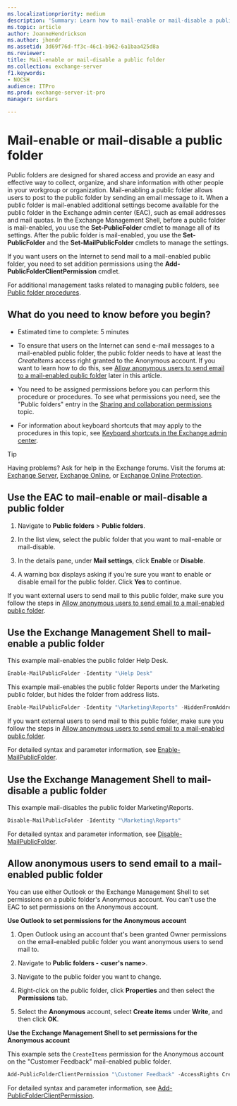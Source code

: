 ```yaml
---
ms.localizationpriority: medium
description: 'Summary: Learn how to mail-enable or mail-disable a public folder with the Exchange admin center (EAC) or with the Exchange Management Shell.'
ms.topic: article
author: JoanneHendrickson
ms.author: jhendr
ms.assetid: 3d69f76d-ff3c-46c1-b962-6a1baa425d8a
ms.reviewer:
title: Mail-enable or mail-disable a public folder
ms.collection: exchange-server
f1.keywords:
- NOCSH
audience: ITPro
ms.prod: exchange-server-it-pro
manager: serdars

---
```


# Mail-enable or mail-disable a public folder

Public folders are designed for shared access and provide an easy and effective way to collect, organize, and share information with other people in your workgroup or organization. Mail-enabling a public folder allows users to post to the public folder by sending an email message to it. When a public folder is mail-enabled additional settings become available for the public folder in the Exchange admin center (EAC), such as email addresses and mail quotas. In the Exchange Management Shell, before a public folder is mail-enabled, you use the **Set-PublicFolder** cmdlet to manage all of its settings. After the public folder is mail-enabled, you use the **Set-PublicFolder** and the **Set-MailPublicFolder** cmdlets to manage the settings.

If you want users on the Internet to send mail to a mail-enabled public folder, you need to set addition permissions using the **Add-PublicFolderClientPermission** cmdlet.

For additional management tasks related to managing public folders, see [Public folder procedures](procedures.md).

## What do you need to know before you begin?

- Estimated time to complete: 5 minutes

- To ensure that users on the Internet can send e-mail messages to a mail-enabled public folder, the public folder needs to have at least the _CreateItems_ access right granted to the Anonymous account. If you want to learn how to do this, see [Allow anonymous users to send email to a mail-enabled public folder](#allow-anonymous-users-to-send-email-to-a-mail-enabled-public-folder) later in this article.

- You need to be assigned permissions before you can perform this procedure or procedures. To see what permissions you need, see the "Public folders" entry in the [Sharing and collaboration permissions](../../permissions/feature-permissions/sharing-and-collaboration-permissions.md) topic.

- For information about keyboard shortcuts that may apply to the procedures in this topic, see [Keyboard shortcuts in the Exchange admin center](../../about-documentation/exchange-admin-center-keyboard-shortcuts.md).

> [!TIP]
> Having problems? Ask for help in the Exchange forums. Visit the forums at: [Exchange Server](https://social.technet.microsoft.com/forums/office/home?category=exchangeserver), [Exchange Online](https://social.technet.microsoft.com/forums/msonline/home?forum=onlineservicesexchange), or [Exchange Online Protection](https://social.technet.microsoft.com/forums/forefront/home?forum=FOPE).

## Use the EAC to mail-enable or mail-disable a public folder

1. Navigate to **Public folders** \> **Public folders**.

2. In the list view, select the public folder that you want to mail-enable or mail-disable.

3. In the details pane, under **Mail settings**, click **Enable** or **Disable**.

4. A warning box displays asking if you're sure you want to enable or disable email for the public folder. Click **Yes** to continue.

If you want external users to send mail to this public folder, make sure you follow the steps in [Allow anonymous users to send email to a mail-enabled public folder](#allow-anonymous-users-to-send-email-to-a-mail-enabled-public-folder).

## Use the Exchange Management Shell to mail-enable a public folder

This example mail-enables the public folder Help Desk.

```PowerShell
Enable-MailPublicFolder -Identity "\Help Desk"
```

This example mail-enables the public folder Reports under the Marketing public folder, but hides the folder from address lists.

```PowerShell
Enable-MailPublicFolder -Identity "\Marketing\Reports" -HiddenFromAddressListsEnabled $True
```

If you want external users to send mail to this public folder, make sure you follow the steps in [Allow anonymous users to send email to a mail-enabled public folder](#allow-anonymous-users-to-send-email-to-a-mail-enabled-public-folder).

For detailed syntax and parameter information, see [Enable-MailPublicFolder](/powershell/module/exchange/enable-mailpublicfolder).

## Use the Exchange Management Shell to mail-disable a public folder

This example mail-disables the public folder Marketing\Reports.

```PowerShell
Disable-MailPublicFolder -Identity "\Marketing\Reports"
```

For detailed syntax and parameter information, see [Disable-MailPublicFolder](/powershell/module/exchange/disable-mailpublicfolder).

## Allow anonymous users to send email to a mail-enabled public folder
<a name="CreateItems"> </a>

You can use either Outlook or the Exchange Management Shell to set permissions on a public folder's Anonymous account. You can't use the EAC to set permissions on the Anonymous account.

 **Use Outlook to set permissions for the Anonymous account**

1. Open Outlook using an account that's been granted Owner permissions on the email-enabled public folder you want anonymous users to send mail to.

2. Navigate to **Public folders - \<user's name\>**.

3. Navigate to the public folder you want to change.

4. Right-click on the public folder, click **Properties** and then select the **Permissions** tab.

5. Select the **Anonymous** account, select **Create items** under **Write**, and then click **OK**.

 **Use the Exchange Management Shell to set permissions for the Anonymous account**

This example sets the `CreateItems` permission for the Anonymous account on the "Customer Feedback" mail-enabled public folder.

```PowerShell
Add-PublicFolderClientPermission "\Customer Feedback" -AccessRights CreateItems -User Anonymous

```

For detailed syntax and parameter information, see [Add-PublicFolderClientPermission](/powershell/module/exchange/add-publicfolderclientpermission).